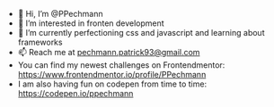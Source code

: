 - 👋 Hi, I’m @PPechmann
- 👀 I’m interested in fronten development
- 🌱 I’m currently perfectioning css and javascript and learning about frameworks
- 📫 Reach me at pechmann.patrick93@gmail.com
- You can find my newest challenges on Frontendmentor: https://www.frontendmentor.io/profile/PPechmann
- I am also having fun on codepen from time to time: https://codepen.io/ppechmann
